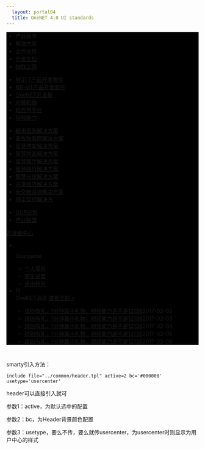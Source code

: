 ```yaml
---
  layout: portal04
  title: OneNET 4.0 UI standards
---
```

<div class="header" style="background-color: #000000;">
    <div class="header-body">
        <a href="#" class="header-logo"></a>
        <div class="header-menu">
            <ul class="header-menu-ul">
                <li data-index="1" class="header-menu-ul-li type-2 active">
                    <span>产品服务</span>
                </li>
                <li data-index="2" class="header-menu-ul-li type-2">
                    <span>解决方案</span>
                </li>
                <li data-index="3" class="header-menu-ul-li type-1">
                    <span>合作伙伴</span>
                </li>
                <li class="header-menu-ul-li">
                    <a href="#" class="header-menu-a">
                        <span>开发文档</span>
                    </a>
                </li>
                <li class="header-menu-ul-li">
                    <a href="#" class="header-menu-a">
                        <span>物联工场</span>
                    </a>
                </li>
            </ul>
            <div class="header-menu-li-menu">
                <ul class="header-menu-li-menu-1">
                    <li><a href="#">MQTT产品开发套件</a></li>
                    <li><a href="#">NB-IoT产品开发套件</a></li>
                    <li><a href="#">OneNET开发板</a></li>
                    <li><a href="#">中移和物</a></li>
                    <li><a href="#">轻应用平台</a></li>
                    <li><a href="#">视频能力</a></li>
                </ul>
                <ul class="header-menu-li-menu-2">
                    <li><a href="#">都市消防解决方案</a></li>
                    <li><a href="#">畜牧物联网解决方案</a></li>
                    <li><a href="#">智慧停车解决方案</a></li>
                    <li><a href="#">智慧井盖解决方案</a></li>
                    <li><a href="#">智慧餐厅解决方案</a></li>
                    <li><a href="#">智慧路灯解决方案</a></li>
                    <li><a href="#">智慧光伏解决方案</a></li>
                    <li><a href="#">共享经济解决方案</a></li>
                    <li><a href="#">光交箱监控解决方案</a></li>
                    <li><a href="#">扬尘监控解决方</a></li>
                </ul>
                <ul class="header-menu-li-menu-3">
                    <li><a href="#">OCP计划</a></li>
                    <li class="line"><a href="#">产业联盟</a></li>
                </ul>
            </div>
        </div>
        <div class="header-user">
            <div class="header-develop">
                <a href="#">
                    <div class="header-developer-icon"></div>开发者中心
                </a>
            </div>
            <ul class="header-user-is-login">
                <li class="header-user-head">
                    <div class="header-user-head-body">
                        <img src=""/>
                    </div>
                    <div class="h-u-h-c-b">
                        <div class="header-user-head-content">
                            <p class="h-u-h-c-username">Username</p>
                            <ul class="h-u-h-c-setting">
                                <li><a href="#"><i class="icon iconfont icon-user"></i>个人资料</a></li>
                                <li><a href="#"><i class="icon iconfont icon-setting"></i>安全设置</a></li>
                                <li><a href="#"><i class="icon iconfont icon-logout"></i>退出帐号</a></li>
                            </ul>
                        </div>
                    </div>
                </li>
                <li class="header-user-message">
                    <i class="icon iconfont icon-message"></i>
                    <span class="h-u-m-number">11</span>
                    <div class="h-u-m-m">
                        <div class="h-u-m-m-content">
                            <div class="h-u-m-m-header">
                                <span class="h-u-m-m-title">OneNET消息</span>
                                <a href="#">查看全部&nbsp;></a>
                            </div>
                            <ul class="h-u-m-m-list">
                                <li><a href="#">缤纷有礼，1分钟赢小礼物，视频能力是不是12138</a><span>2017-02-02</span></li>
                                <li><a href="#">缤纷有礼，1分钟赢小礼物，视频能力是不是12138</a><span>2017-02-03</span></li>
                                <li><a href="#">缤纷有礼，1分钟赢小礼物，视频能力是不是12138</a><span>2017-02-04</span></li>
                                <li><a href="#">缤纷有礼，1分钟赢小礼物，视频能力是不是12138</a><span>2017-02-05</span></li>
                                <li><a href="#">缤纷有礼，1分钟赢小礼物，视频能力是不是12138</a><span>2017-02-06</span></li>
                            </ul>
                        </div>
                    </div>
                </li>
            </ul>
        </div>
    </div>
</div>
<p style="margin-top: 40px;">smarty引入方法：</p>
<pre><code class="lang-js hljs html"><span class="hljs-comment">include file="../common/header.tpl" active=2 bc='#000000' usetype='usercenter'</span></code></pre>
<p>header可以直接引入就可</p>
<p>参数1：active，为默认选中的配置</p>
<p>参数2：bc，为Header背景颜色配置</p>
<p>参数3：usetype，要么不传，要么就传usercenter，为usercenter时则显示为用户中心的样式</p>
